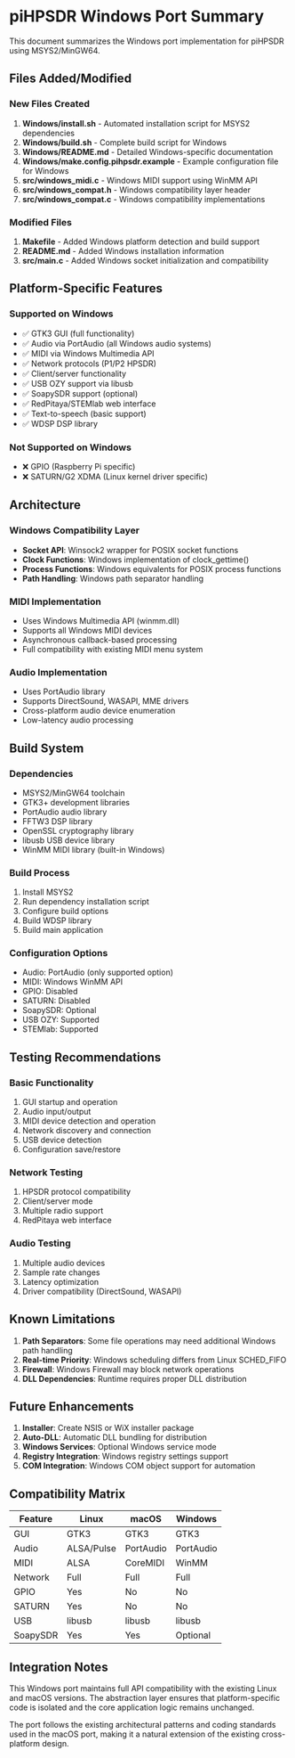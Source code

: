 # piHPSDR Windows Port Summary

This document summarizes the Windows port implementation for piHPSDR using MSYS2/MinGW64.

## Files Added/Modified

### New Files Created

1. **Windows/install.sh** - Automated installation script for MSYS2 dependencies
2. **Windows/build.sh** - Complete build script for Windows
3. **Windows/README.md** - Detailed Windows-specific documentation
4. **Windows/make.config.pihpsdr.example** - Example configuration file for Windows
5. **src/windows_midi.c** - Windows MIDI support using WinMM API
6. **src/windows_compat.h** - Windows compatibility layer header
7. **src/windows_compat.c** - Windows compatibility implementations

### Modified Files

1. **Makefile** - Added Windows platform detection and build support
2. **README.md** - Added Windows installation information
3. **src/main.c** - Added Windows socket initialization and compatibility

## Platform-Specific Features

### Supported on Windows
- ✅ GTK3 GUI (full functionality)
- ✅ Audio via PortAudio (all Windows audio systems)
- ✅ MIDI via Windows Multimedia API
- ✅ Network protocols (P1/P2 HPSDR)
- ✅ Client/server functionality  
- ✅ USB OZY support via libusb
- ✅ SoapySDR support (optional)
- ✅ RedPitaya/STEMlab web interface
- ✅ Text-to-speech (basic support)
- ✅ WDSP DSP library

### Not Supported on Windows
- ❌ GPIO (Raspberry Pi specific)
- ❌ SATURN/G2 XDMA (Linux kernel driver specific)

## Architecture

### Windows Compatibility Layer
- **Socket API**: Winsock2 wrapper for POSIX socket functions
- **Clock Functions**: Windows implementation of clock_gettime()
- **Process Functions**: Windows equivalents for POSIX process functions
- **Path Handling**: Windows path separator handling

### MIDI Implementation
- Uses Windows Multimedia API (winmm.dll)
- Supports all Windows MIDI devices
- Asynchronous callback-based processing
- Full compatibility with existing MIDI menu system

### Audio Implementation
- Uses PortAudio library
- Supports DirectSound, WASAPI, MME drivers
- Cross-platform audio device enumeration
- Low-latency audio processing

## Build System

### Dependencies
- MSYS2/MinGW64 toolchain
- GTK3+ development libraries
- PortAudio audio library
- FFTW3 DSP library
- OpenSSL cryptography library
- libusb USB device library
- WinMM MIDI library (built-in Windows)

### Build Process
1. Install MSYS2
2. Run dependency installation script
3. Configure build options
4. Build WDSP library
5. Build main application

### Configuration Options
- Audio: PortAudio (only supported option)
- MIDI: Windows WinMM API
- GPIO: Disabled
- SATURN: Disabled
- SoapySDR: Optional
- USB OZY: Supported
- STEMlab: Supported

## Testing Recommendations

### Basic Functionality
1. GUI startup and operation
2. Audio input/output
3. MIDI device detection and operation
4. Network discovery and connection
5. USB device detection
6. Configuration save/restore

### Network Testing
1. HPSDR protocol compatibility
2. Client/server mode
3. Multiple radio support
4. RedPitaya web interface

### Audio Testing
1. Multiple audio devices
2. Sample rate changes
3. Latency optimization
4. Driver compatibility (DirectSound, WASAPI)

## Known Limitations

1. **Path Separators**: Some file operations may need additional Windows path handling
2. **Real-time Priority**: Windows scheduling differs from Linux SCHED_FIFO
3. **Firewall**: Windows Firewall may block network operations
4. **DLL Dependencies**: Runtime requires proper DLL distribution

## Future Enhancements

1. **Installer**: Create NSIS or WiX installer package
2. **Auto-DLL**: Automatic DLL bundling for distribution
3. **Windows Services**: Optional Windows service mode
4. **Registry Integration**: Windows registry settings support
5. **COM Integration**: Windows COM object support for automation

## Compatibility Matrix

| Feature | Linux | macOS | Windows |
|---------|-------|-------|---------|
| GUI | GTK3 | GTK3 | GTK3 |
| Audio | ALSA/Pulse | PortAudio | PortAudio |
| MIDI | ALSA | CoreMIDI | WinMM |
| Network | Full | Full | Full |
| GPIO | Yes | No | No |
| SATURN | Yes | No | No |
| USB | libusb | libusb | libusb |
| SoapySDR | Yes | Yes | Optional |

## Integration Notes

This Windows port maintains full API compatibility with the existing Linux and macOS versions. The abstraction layer ensures that platform-specific code is isolated and the core application logic remains unchanged.

The port follows the existing architectural patterns and coding standards used in the macOS port, making it a natural extension of the existing cross-platform design.
